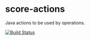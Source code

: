 score-actions
=============

Java actions to be used by operations.

[![Build Status](https://travis-ci.org/CloudSlang/score-actions.svg?branch=master)](https://travis-ci.org/CloudSlang/score-actions)
